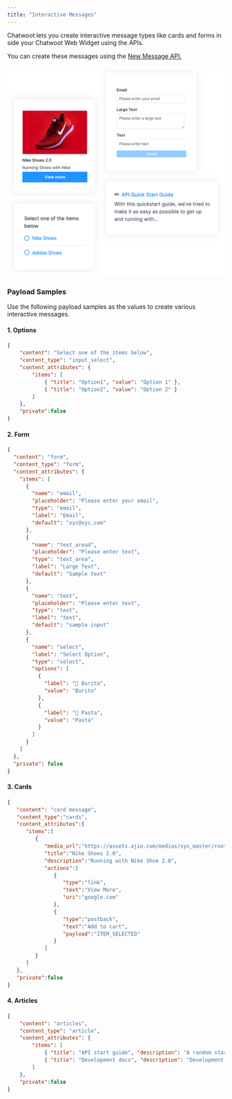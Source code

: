 ```yaml
---
title: "Interactive Messages"
---
```


Chatwoot lets you create interactive message types like cards and forms in side your Chatwoot Web Widget using the APIs.

You can create these messages using the [New Message API.](https://www.chatwoot.com/developers/api/develop/#operation/create-a-new-message-in-a-conversation)

![interactive_messages](./images/interactive_messages.png)

### Payload Samples

Use the following payload samples as the values to create various interactive messages.

#### 1. Options

```json
{
    "content": "Select one of the items below",
    "content_type": "input_select",
    "content_attributes": {
        "items": [
            { "title": "Option1", "value": "Option 1" },
            { "title": "Option2", "value": "Option 2" }
        ]
    },
    "private":false
}
```

#### 2. Form

```json
{
  "content": "form",
  "content_type": "form",
  "content_attributes": {
    "items": [
      {
        "name": "email",
        "placeholder": "Please enter your email",
        "type": "email",
        "label": "Email",
        "default": "xyc@xyc.com"
      },
      {
        "name": "text_aread",
        "placeholder": "Please enter text",
        "type": "text_area",
        "label": "Large Text",
        "default": "Sample text"
      },
      {
        "name": "text",
        "placeholder": "Please enter text",
        "type": "text",
        "label": "text",
        "default": "sample input"
      },
      {
        "name": "select",
        "label": "Select Option",
        "type": "select",
        "options": [
          {
            "label": "🌯 Burito",
            "value": "Burito"
          },
          {
            "label": "🍝 Pasta",
            "value": "Pasta"
          }
        ]
      }
    ]
  },
  "private": false
}
```

#### 3. Cards

```json
{
   "content": "card message",
   "content_type":"cards",
   "content_attributes":{
      "items":[
         {
            "media_url":"https://assets.ajio.com/medias/sys_master/root/hdb/h9a/13582024212510/-1117Wx1400H-460345219-white-MODEL.jpg",
            "title":"Nike Shoes 2.0",
            "description":"Running with Nike Shoe 2.0",
            "actions":[
               {
                  "type":"link",
                  "text":"View More",
                  "uri":"google.com"
               },
               {
                  "type":"postback",
                  "text":"Add to cart",
                  "payload":"ITEM_SELECTED"
               }
            ]
         }
      ]
   },
   "private":false
}
```

#### 4. Articles


```json
{
    "content": "articles",
    "content_type": "article",
    "content_attributes": {
        "items": [
            { "title": "API start guide", "description": "A random start api guide", "link": "http://google.com" },
            { "title": "Development docs", "description": "Development docs and guidelines", "link": "http://google.com" }
        ]
    },
    "private":false
}
```
